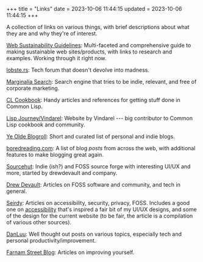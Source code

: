 +++
title = "Links"
date = 2023-10-06 11:44:15
updated = 2023-10-06 11:44:15
+++

A collection of links on various things,
with brief descriptions about what they are
and why they're of interest.

[Web Sustainability Guidelines](https://w3c.github.io/sustyweb#table-of-contents):
Multi-faceted and comprehensive guide
to making sustainable web sites/products,
with links to research and examples.
Working through it right now.

[lobste.rs](https://lobste.rs):
Tech forum that doesn't devolve into madness.

[Marginalia Search](https://search.marginalia.nu):
Search engine that tries to be indie, relevant,
and free of corporate marketing.

[CL Cookbook](https://lispcookbook.github.io/cl-cookbook):
Handy articles and references for getting stuff done in Common Lisp.

[Lisp Journey/Vindarel](https://lisp-journey.gitlab.io):
Website by Vindarel --- big contributor to Common Lisp
cookbook and community.

[Ye Olde Blogroll](https://blogroll.org):
Short and curated list of personal and indie blogs.

[boredreading.com](https://boredreading.com):
A list of blog *posts* from across the web,
with additional features to make blogging great again.

[Sourcehut](https://sr.ht):
Indie (ish?) and FOSS source forge
with interesting UI/UX and more,
started by drewdevault and company.

[Drew Devault](https://drewdevault.com):
Articles on FOSS software and community,
and tech in general.

[Seirdy](https://seirdy.one):
Articles on accessibility, security, privacy, FOSS.
Includes a good one on
[accessibility](https://seirdy.one/posts/2020/11/23/website-best-practices/)
that's inspired a fair bit of my UI/UX designs,
and some of the design for the current website
(to be fair, the article is a compilation
of various other sources).

[DanLuu](https://danluu.com):
Well thought out posts on various topics,
especially tech and personal productivity/improvement.

[Farnam Street Blog](https://fs.blog/blog):
Articles on improving yourself.
